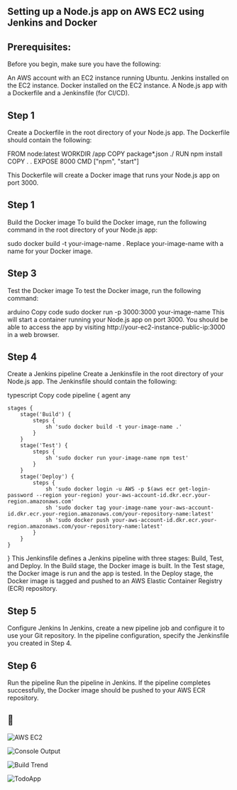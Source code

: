 
## Setting up a Node.js app on AWS EC2 using Jenkins and Docker
## Prerequisites: 

Before you begin, make sure you have the following:

An AWS account with an EC2 instance running Ubuntu.
Jenkins installed on the EC2 instance.
Docker installed on the EC2 instance.
A Node.js app with a Dockerfile and a Jenkinsfile (for CI/CD).
## Step 1

Create a Dockerfile in the root directory of your Node.js app. The Dockerfile should contain the following:


FROM node:latest
WORKDIR /app
COPY package*.json ./
RUN npm install
COPY . .
EXPOSE 8000
CMD ["npm", "start"]

This Dockerfile will create a Docker image that runs your Node.js app on port 3000.
## Step 1

Build the Docker image
To build the Docker image, run the following command in the root directory of your Node.js app:

sudo docker build -t your-image-name .
Replace your-image-name with a name for your Docker image.
## Step 3

Test the Docker image
To test the Docker image, run the following command:

arduino
Copy code
sudo docker run -p 3000:3000 your-image-name
This will start a container running your Node.js app on port 3000. You should be able to access the app by visiting http://your-ec2-instance-public-ip:3000 in a web browser.
## Step 4

Create a Jenkins pipeline
Create a Jenkinsfile in the root directory of your Node.js app. The Jenkinsfile should contain the following:

typescript
Copy code
pipeline {
    agent any

    stages {
        stage('Build') {
            steps {
                sh 'sudo docker build -t your-image-name .'
            }
        }
        stage('Test') {
            steps {
                sh 'sudo docker run your-image-name npm test'
            }
        }
        stage('Deploy') {
            steps {
                sh 'sudo docker login -u AWS -p $(aws ecr get-login-password --region your-region) your-aws-account-id.dkr.ecr.your-region.amazonaws.com'
                sh 'sudo docker tag your-image-name your-aws-account-id.dkr.ecr.your-region.amazonaws.com/your-repository-name:latest'
                sh 'sudo docker push your-aws-account-id.dkr.ecr.your-region.amazonaws.com/your-repository-name:latest'
            }
        }
    }
}
This Jenkinsfile defines a Jenkins pipeline with three stages: Build, Test, and Deploy. In the Build stage, the Docker image is built. In the Test stage, the Docker image is run and the app is tested. In the Deploy stage, the Docker image is tagged and pushed to an AWS Elastic Container Registry (ECR) repository.
##  Step 5

Configure Jenkins
In Jenkins, create a new pipeline job and configure it to use your Git repository. In the pipeline configuration, specify the Jenkinsfile you created in Step 4.
##  Step 6

Run the pipeline
Run the pipeline in Jenkins. If the pipeline completes successfully, the Docker image should be pushed to your AWS ECR repository.

## 🔗 
![AWS EC2](https://user-images.githubusercontent.com/70112790/228879598-7545ce47-07ec-439d-86c9-6ea2d7740bd8.png)


![Console Output](https://user-images.githubusercontent.com/70112790/228879735-3737679a-a014-4602-a01b-dc44a38dd252.png)



![Build Trend ](https://user-images.githubusercontent.com/70112790/228880170-3f20459f-0eaa-4f38-bfb8-38d440872414.png)


![TodoApp](https://user-images.githubusercontent.com/70112790/228881758-355b08b9-c1d5-464e-917f-22215fbf8712.png)







